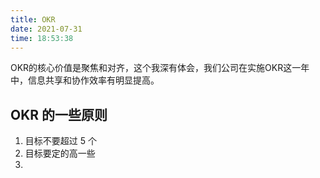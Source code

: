 ```yaml
---
title: OKR
date: 2021-07-31
time: 18:53:38
---
```



OKR的核心价值是聚焦和对齐，这个我深有体会，我们公司在实施OKR这一年中，信息共享和协作效率有明显提高。

## OKR 的一些原则 
1. 目标不要超过 5 个
2. 目标要定的高一些
3. 